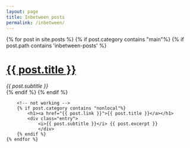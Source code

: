 ```yaml
---
layout: page
title: Inbetween posts
permalink: /inbetween/
---
```


<div class="posts">
    {% for post in site.posts %}
        {% if post.category contains "main"%}
            {% if post.path contains 'inbetween-posts' %}
                <h1><a href="{{ site.baseurl }}{{ post.url }}">{{ post.title }}</a></h1>
                <div class="entry">
                    <i>{{ post.subtitle }}</i> 
                    <!-- {{ post.excerpt }} -->
                </div>
            {% endif %}
        {% endif %}

        <!-- not working -->
        {% if post.category contains "nonlocal"%}
            <h1><a href="{{ post.link }}">{{ post.title }}</a></h1>
            <div class="entry">
                <i>{{ post.subtitle }}</i> {{ post.excerpt }}
                </div>
        {% endif %}
    {% endfor %}
<div class="posts">    